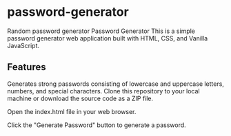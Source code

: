 # password-generator
Random password generator
Password Generator
This is a simple password generator web application built with HTML, CSS, and Vanilla JavaScript.

<h2>Features</h2>
Generates strong passwords consisting of lowercase and uppercase letters, numbers, and special characters.
Clone this repository to your local machine or download the source code as a ZIP file.

Open the index.html file in your web browser.

Click the "Generate Password" button to generate a password.


